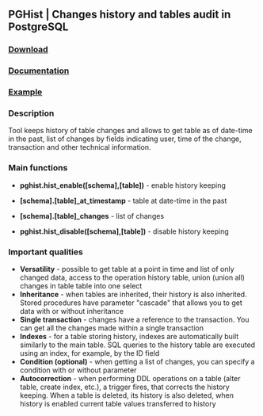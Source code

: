 ## PGHist | Changes history and tables audit in PostgreSQL

### [Download](http://pghist.org/en/download/) ###
### [Documentation](http://pghist.org/en/documentation/) ### 
### [Example](http://pghist.org/en/#example) ### 

### Description ###

Tool keeps history of table changes and allows to get table as of date-time in the past, list of changes by fields indicating user, time of the change, transaction and other technical information.  


### Main functions ###
  
*   **pghist.hist\_enable(\[schema\],\[table\])** - enable history keeping 
  
*   **\[schema\].\[table\]\_at\_timestamp** - table at date-time in the past
  
*   **\[schema\].\[table\]\_changes** - list of changes 
  
*   **pghist.hist\_disable(\[schema\],\[table\])** - disable history keeping


### Important qualities ### 

*   **Versatility** - possible to get table at a point in time and list of only changed data, access to the operation history table, union (union all) changes in table table into one select
*   **Inheritance** - when tables are inherited, their history is also inherited. Stored procedures have parameter "cascade" that allows you to get data with or without inheritance
*   **Single transaction** - changes have a reference to the transaction. You can get all the changes made within a single transaction
*   **Indexes** - for a table storing history, indexes are automatically built similarly to the main table. SQL queries to the history table are executed using an index, for example, by the ID field
*   **Condition (optional)** - when getting a list of changes, you can specify a condition with or without parameter
*   **Autocorrection** - when performing DDL operations on a table (alter table, create index, etc.), a trigger fires, that corrects the history keeping. When a table is deleted, its history is also deleted, when history is enabled current table values transferred to history
